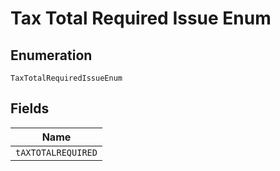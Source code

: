 
# Tax Total Required Issue Enum

## Enumeration

`TaxTotalRequiredIssueEnum`

## Fields

| Name |
|  --- |
| `tAXTOTALREQUIRED` |

